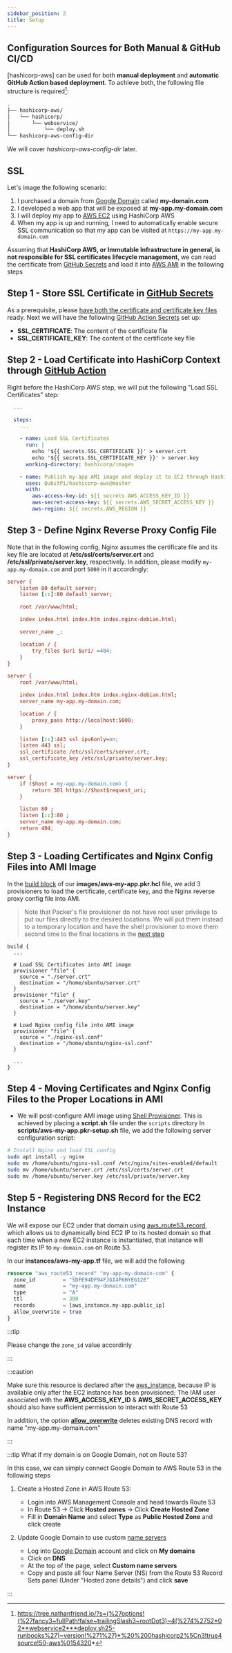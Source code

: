 ```yaml
---
sidebar_position: 2
title: Setup
---
```


[//]: # (Copyright Jiaqi Liu)

[//]: # (Licensed under the Apache License, Version 2.0 &#40;the "License"&#41;;)
[//]: # (you may not use this file except in compliance with the License.)
[//]: # (You may obtain a copy of the License at)

[//]: # (    http://www.apache.org/licenses/LICENSE-2.0)

[//]: # (Unless required by applicable law or agreed to in writing, software)
[//]: # (distributed under the License is distributed on an "AS IS" BASIS,)
[//]: # (WITHOUT WARRANTIES OR CONDITIONS OF ANY KIND, either express or implied.)
[//]: # (See the License for the specific language governing permissions and)
[//]: # (limitations under the License.)

Configuration Sources for Both Manual & GitHub CI/CD
----------------------------------------------------

[hashicorp-aws] can be used for both **manual deployment** and **automatic GitHub Action based deployment**. To achieve
both, the following file structure is required[^1]:

```bash
.
├── hashicorp-aws/
│   └── hashicorp/
│       └── webservice/
│           └── deploy.sh
└── hashicorp-aws-config-dir
```

We will cover _hashicorp-aws-config-dir_ later.

SSL
---

Let's image the following scenario:

1. I purchased a domain from [Google Domain][Google Domain] called **my-domain.com**
2. I developed a web app that will be exposed at **my-app.my-domain.com**
3. I will deploy my app to [AWS EC2][AWS EC2] using HashiCorp AWS
4. When my app is up and running, I need to automatically enable secure SSL communication so that my app can be visited
   at `https://my-app.my-domain.com`

Assuming that **HashiCorp AWS, or Immutable Infrastructure in general, is not responsible for SSL certificates lifecycle
management**, we can read the certificate from [GitHub Secrets][GitHub Action - How to set up] and load it into
[AWS AMI] in the following steps

Step 1 - Store SSL Certificate in [GitHub Secrets][GitHub Action - How to set up]
---------------------------------------------------------------------------------

As a prerequisite, please [have both the certificate and certificate key files][Certbot SSL] ready. Next we will have
the following [GitHub Action Secrets][GitHub Action - How to set up] set up:

- **SSL_CERTIFICATE**: The content of the certificate file
- **SSL_CERTIFICATE_KEY**: The content of the certificate key file

Step 2 - Load Certificate into HashiCorp Context through [GitHub Action]
------------------------------------------------------------------------

Right before the HashiCorp AWS step, we will put the following "Load SSL Certificates" step:

```yaml
  ...

  steps:
    ...

    - name: Load SSL Certificates
      run: |
        echo '${{ secrets.SSL_CERTIFICATE }}' > server.crt
        echo '${{ secrets.SSL_CERTIFICATE_KEY }}' > server.key
      working-directory: hashicorp/images

    - name: Publish my-app AMI image and deploy it to EC2 through HashiCorp
      uses: QubitPi/hashicorp-aws@master
      with:
        aws-access-key-id: ${{ secrets.AWS_ACCESS_KEY_ID }}
        aws-secret-access-key: ${{ secrets.AWS_SECRET_ACCESS_KEY }}
        aws-region: ${{ secrets.AWS_REGION }}
```

Step 3 - Define Nginx Reverse Proxy Config File
-----------------------------------------------

Note that in the following config, Nginx assumes the certificate file and its key file are located at
**/etc/ssl/certs/server.crt** and **/etc/ssl/private/server.key**, respectively. In addition, please modify
`my-app.my-domain.com` and port `5000` in it accordingly:

```ini
server {
    listen 80 default_server;
    listen [::]:80 default_server;

    root /var/www/html;

    index index.html index.htm index.nginx-debian.html;

    server_name _;

    location / {
        try_files $uri $uri/ =404;
    }
}

server {
    root /var/www/html;

    index index.html index.htm index.nginx-debian.html;
    server_name my-app.my-domain.com;

    location / {
        proxy_pass http://localhost:5000;
    }

    listen [::]:443 ssl ipv6only=on;
    listen 443 ssl;
    ssl_certificate /etc/ssl/certs/server.crt;
    ssl_certificate_key /etc/ssl/private/server.key;
}

server {
    if ($host = my-app.my-domain.com) {
        return 301 https://$host$request_uri;
    }

    listen 80 ;
    listen [::]:80 ;
    server_name my-app.my-domain.com;
    return 404;
}
```

Step 3 - Loading Certificates and Nginx Config Files into AMI Image
-------------------------------------------------------------------

In the [build block][HashiCorp Packer Build Block] of our **images/aws-my-app.pkr.hcl** file, we add 3 provisioners to
load the certificate, certificate key, and the Nginx reverse proxy config file into AMI.

> Note that Packer's file provisioner do not have root user privilege to put our files directly to the desired
> locations. We will put them instead to a temporary location and have the shell provisioner to move them second time
> to the final locations in the
> [next step](#step-4---moving-certificates-and-nginx-config-files-to-the-proper-locations-in-ami)

```hcl
build {
  ...

  # Load SSL Certificates into AMI image
  provisioner "file" {
    source = "./server.crt"
    destination = "/home/ubuntu/server.crt"
  }
  provisioner "file" {
    source = "./server.key"
    destination = "/home/ubuntu/server.key"
  }

  # Load Nginx config file into AMI image
  provisioner "file" {
    source = "./nginx-ssl.conf"
    destination = "/home/ubuntu/nginx-ssl.conf"
  }

  ...
}
```

Step 4 - Moving Certificates and Nginx Config Files to the Proper Locations in AMI
----------------------------------------------------------------------------------

- We will post-configure AMI image using [Shell Provisioner][HashiCorp Packer Shell Provisioner]. This is achieved by
  placing a **script.sh** file under the `scripts` directory
  In **scripts/aws-my-app.pkr-setup.sh** file, we add the following server configuration script:

```bash
# Install Nginx and load SSL config
sudo apt install -y nginx
sudo mv /home/ubuntu/nginx-ssl.conf /etc/nginx/sites-enabled/default
sudo mv /home/ubuntu/server.crt /etc/ssl/certs/server.crt
sudo mv /home/ubuntu/server.key /etc/ssl/private/server.key
```

Step 5 - Registering DNS Record for the EC2 Instance
----------------------------------------------------

We will expose our EC2 under that domain using [aws_route53_record][HashiCorp Terraform aws_route53_record], which
allows us to dynamically bind EC2 IP to its hosted domain so that each time when a new EC2 instance is instantiated,
that instance will register its IP to `my-domain.com` on Route 53.

In our **instances/aws-my-app.tf** file, we will add the following

```terraform
resource "aws_route53_record" "my-app-my-domain-com" {
  zone_id         = "SDFE94DF94FJGI4FKHYEG12E"
  name            = "my-app.my-domain.com"
  type            = "A"
  ttl             = 300
  records         = [aws_instance.my-app.public_ip]
  allow_overwrite = true
}
```

:::tip

Please change the `zone_id` value accordinly

:::

:::caution

Make sure this resource is declared after the [aws_instance][HashiCorp Terraform aws_instance], because IP is available
only after the EC2 instance has been provisioned; The IAM user associated with the **AWS_ACCESS_KEY_ID** &
**AWS_SECRET_ACCESS_KEY** should also have sufficient permission to interact with Route 53

In addition, the option
[**allow_overwrite**](https://registry.terraform.io/providers/hashicorp/aws/latest/docs/resources/route53_record#allow_overwrite)
deletes existing DNS record with name "my-app.my-domain.com"

:::

:::tip What if my domain is on Google Domain, not on Route 53?

In this case, we can simply connect Google Domain to AWS Route 53 in the following steps

1. Create a Hosted Zone in AWS Route 53:

   - Login into AWS Management Console and head towards Route 53
   - In Route 53 -> Click **Hosted zones** -> Click **Create Hosted Zone**
   - Fill in **Domain Name** and select **Type** as **Public Hosted Zone** and click create

2. Update Google Domain to use custom [name servers](https://www.domain.com/help/article/what-is-a-nameserver)

   - Log into [Google Domain][Google Domain] account and click on **My domains**
   - Click on **DNS**
   - At the top of the page, select **Custom name servers**
   - Copy and paste all four Name Server (NS) from the Route 53 Record Sets panel (Under "Hosted zone details") and
     click **save**

:::

[AWS AMI]: https://docs.aws.amazon.com/AWSEC2/latest/UserGuide/AMIs.html
[AWS EC2]: https://aws.amazon.com/ec2/

[Certbot SSL]: https://qubitpi.github.io/hashicorp-aws/blog/certbot

[GitHub Action]: https://docs.github.com/en/actions/learn-github-actions/understanding-github-actions
[GitHub Action - How to set up]: https://docs.github.com/en/actions/security-guides/encrypted-secrets
[Google Domain]: https://domains.google/

[HashiCorp Packer Build Block]: https://qubitpi.github.io/hashicorp-packer/packer/docs/templates/hcl_templates/blocks/build
[HashiCorp Packer Shell Provisioner]: https://qubitpi.github.io/hashicorp-packer/packer/docs/provisioners/shell
[HashiCorp Terraform aws_instance]: https://registry.terraform.io/providers/hashicorp/aws/latest/docs/resources/instance
[HashiCorp Terraform aws_route53_record]: https://registry.terraform.io/providers/hashicorp/aws/latest/docs/resources/route53_record.html

[^1]: https://tree.nathanfriend.io/?s=(%27options!(%27fancy3~fullPath!false~trailingSlash3~rootDot3)~4(%274%2752*02**webservice2***deploy.sh25-runbooks%27)~version!%271%27)*%20%200hashicorp2%5Cn3!true4source!50-aws%0154320*
